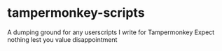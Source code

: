 # tampermonkey-scripts
A dumping ground for any userscripts I write for Tampermonkey
Expect nothing lest you value disappointment
